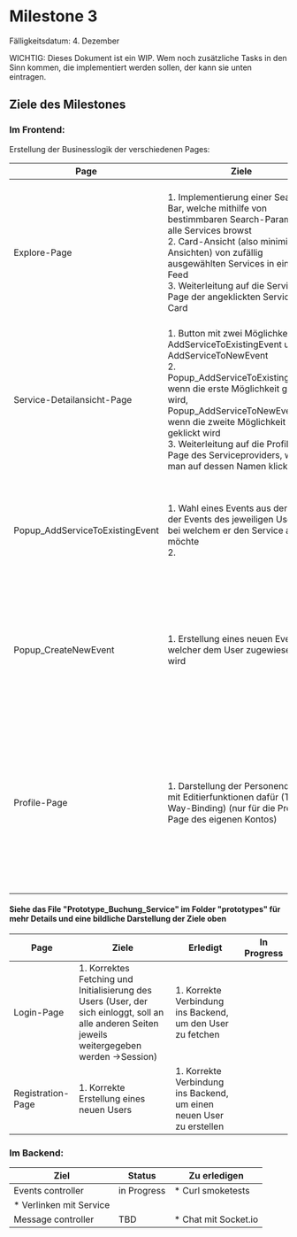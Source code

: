 # Milestone 3

Fälligkeitsdatum: 4. Dezember

WICHTIG: Dieses Dokument ist ein WIP. Wem noch zusätzliche Tasks in den Sinn kommen, die implementiert werden sollen, der kann sie unten eintragen.

## Ziele des Milestones
### Im Frontend:
Erstellung der Businesslogik der verschiedenen Pages:

| **Page** | **Ziele** | **Erledigt** | **In Progress** |
| -------------------------- | ---------- | ---------- | ---------- |
| Explore-Page  | 1. Implementierung einer Search-Bar, welche mithilfe von bestimmbaren Search-Parametern alle Services browst <br/> 2. Card-Ansicht (also minimierte Ansichten) von zufällig ausgewählten Services in einem Feed <br/> 3. Weiterleitung auf die Service-Page der angeklickten Service-Card | 1. Korrekte Verbindung ins Backend, um auf die Services zuzugreifen <br/>4. Erstellung des Components der Card-Ansicht der Services<br/> 5. Routing | 2. Hilfsfenster zur Setzung der Search-Parameter<br/>3. Erstellung der Search-Funktion <br/> |
| Service-Detailansicht-Page  | 1. Button mit zwei Möglichkeiten: AddServiceToExistingEvent und AddServiceToNewEvent<br/>2. Popup_AddServiceToExistingEvent, wenn die erste Möglichkeit geklickt wird, Popup_AddServiceToNewEvent, wenn die zweite Möglichkeit geklickt wird<br/>3. Weiterleitung auf die Profile-Page des Serviceproviders, wenn man auf dessen Namen klickt | 1. Korrekte Verbindung ins Backend, um auf die Services zuzugreifen <br/> | 2. Popups <br/>3. Routing |
| Popup_AddServiceToExistingEvent  | 1. Wahl eines Events aus der Liste der Events des jeweiligen Users, bei welchem er den Service adden möchte <br/>2. |  | 1. Korrekte Verbindung ins Backend, um auf die Events des Users zuzugreifen<br/>2. Abspeichern des neuen Services im Event |
| Popup_CreateNewEvent  | 1. Erstellung eines neuen Events, welcher dem User zugewiesen wird | | 1. Korrekte Verbindung ins Backend, um den neuen Event beim User anzuspreichern <br/>2. Abspeichern des neuen Services im Event |
| Profile-Page  | 1. Darstellung der Personendaten mit Editierfunktionen dafür (Two-Way-Binding) (nur für die Proile-Page des eigenen Kontos)<br/> | 1. Korrekte Verbindung ins Backend, um auf die User-Inormationen zuzugreifen <br/>2. Anpassung der Oberfläche, sodass sie unterschiedlich ist für die Page des eigenen Kontos und derer anderer Users | 3. Editierfunktion beim eigenen Profil |

####  Siehe das File "Prototype_Buchung_Service" im Folder "prototypes" für mehr Details und eine bildliche Darstellung der Ziele oben

| **Page** | **Ziele** | **Erledigt** | **In Progress** |
| -------------------------- | ---------- | ---------- | ---------- |
| Login-Page | 1. Korrektes Fetching und Initialisierung des Users (User, der sich einloggt, soll an alle anderen Seiten jeweils weitergegeben werden ->Session) | 1. Korrekte Verbindung ins Backend, um den User zu fetchen | |
| Registration-Page | 1. Korrekte Erstellung eines neuen Users | 1. Korrekte Verbindung ins Backend, um einen neuen User zu erstellen ||



### Im Backend:
| **Ziel** | **Status** | **Zu erledigen** |
| -------------------------- | ---------- | ---------- |
| Events controller | in Progress | * Curl smoketests
                                    * Verlinken mit Service | 
| Message controller | TBD | * Chat mit Socket.io |
